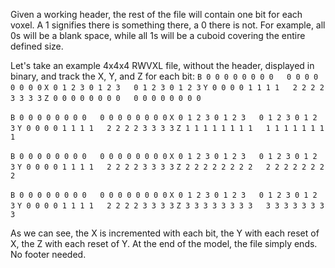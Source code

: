 Given a working header, the rest of the file will contain one bit for each voxel. A 1 signifies there is something there, a 0 there is not. For example, all 0s will be a blank space, while all 1s will be a cuboid covering the entire defined size.

Let's take an example 4x4x4 RWVXL file, without the header, displayed in binary, and track the X, Y, and Z for each bit:
`B 0 0 0 0 0 0 0 0   0 0 0 0 0 0 0 0`
`X 0 1 2 3 0 1 2 3   0 1 2 3 0 1 2 3`
`Y 0 0 0 0 1 1 1 1   2 2 2 2 3 3 3 3`
`Z 0 0 0 0 0 0 0 0   0 0 0 0 0 0 0 0`

`B 0 0 0 0 0 0 0 0   0 0 0 0 0 0 0 0`
`X 0 1 2 3 0 1 2 3   0 1 2 3 0 1 2 3`
`Y 0 0 0 0 1 1 1 1   2 2 2 2 3 3 3 3`
`Z 1 1 1 1 1 1 1 1   1 1 1 1 1 1 1 1`

`B 0 0 0 0 0 0 0 0   0 0 0 0 0 0 0 0`
`X 0 1 2 3 0 1 2 3   0 1 2 3 0 1 2 3`
`Y 0 0 0 0 1 1 1 1   2 2 2 2 3 3 3 3`
`Z 2 2 2 2 2 2 2 2   2 2 2 2 2 2 2 2`

`B 0 0 0 0 0 0 0 0   0 0 0 0 0 0 0 0`
`X 0 1 2 3 0 1 2 3   0 1 2 3 0 1 2 3`
`Y 0 0 0 0 1 1 1 1   2 2 2 2 3 3 3 3`
`Z 3 3 3 3 3 3 3 3   3 3 3 3 3 3 3 3`

As we can see, the X is incremented with each bit, the Y with each reset of X, the Z with each reset of Y. At the end of the model, the file simply ends. No footer needed.